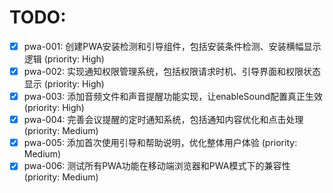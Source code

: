 # TODO:

- [x] pwa-001: 创建PWA安装检测和引导组件，包括安装条件检测、安装横幅显示逻辑 (priority: High)
- [x] pwa-002: 实现通知权限管理系统，包括权限请求时机、引导界面和权限状态显示 (priority: High)
- [x] pwa-003: 添加音频文件和声音提醒功能实现，让enableSound配置真正生效 (priority: High)
- [x] pwa-004: 完善会议提醒的定时通知系统，包括通知内容优化和点击处理 (priority: Medium)
- [x] pwa-005: 添加首次使用引导和帮助说明，优化整体用户体验 (priority: Medium)
- [x] pwa-006: 测试所有PWA功能在移动端浏览器和PWA模式下的兼容性 (priority: Medium)
